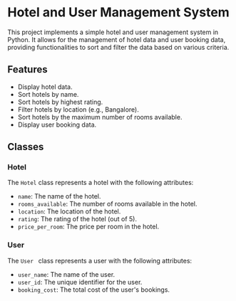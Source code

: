# Hotel and User Management System

This project implements a simple hotel and user management system in Python. It allows for the management of hotel data and user booking data, providing functionalities to sort and filter the data based on various criteria.

## Features

- Display hotel data.
- Sort hotels by name.
- Sort hotels by highest rating.
- Filter hotels by location (e.g., Bangalore).
- Sort hotels by the maximum number of rooms available.
- Display user booking data.

## Classes

### Hotel

The `Hotel` class represents a hotel with the following attributes:
- `name`: The name of the hotel.
- `rooms_available`: The number of rooms available in the hotel.
- `location`: The location of the hotel.
- `rating`: The rating of the hotel (out of 5).
- `price_per_room`: The price per room in the hotel.

### User

The `User ` class represents a user with the following attributes:
- `user_name`: The name of the user.
- `user_id`: The unique identifier for the user.
- `booking_cost`: The total cost of the user's bookings.

